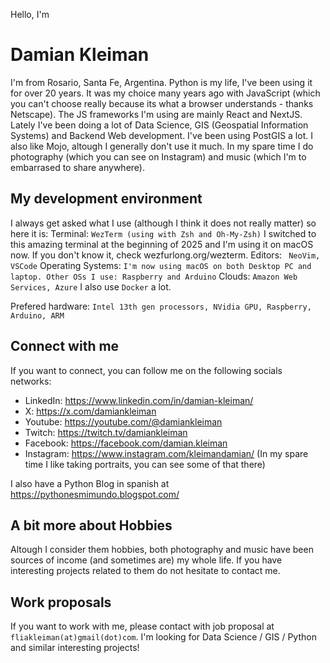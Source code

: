 Hello, I'm 
# Damian Kleiman

I'm from Rosario, Santa Fe, Argentina. 
Python is my life, I've been using it for over 20 years. It was my choice many years ago with JavaScript (which you can't choose really because its what a browser understands - thanks Netscape). The JS frameworks I'm using are mainly React and  NextJS.
Lately I've been doing a lot of Data Science, GIS (Geospatial Information Systems) and Backend Web development. I've been using PostGIS a lot. I also like Mojo, altough I generally don't use it much.
In my spare time I do photography (which you can see on Instagram) and music (which I'm to embarrased to share anywhere).

## My development environment

I always get asked what I use (although I think it does not really matter) so here it is:
Terminal:
`
WezTerm (using with Zsh and Oh-My-Zsh)
`
I switched to this amazing terminal at the beginning of 2025 and I'm using it on macOS now. If you don't know it, check wezfurlong.org/wezterm.
Editors:
` 
NeoVim, VSCode
`
Operating Systems:
`
I'm now using macOS on both Desktop PC and laptop. Other OSs I use: Raspberry and Arduino
`
Clouds:
`
Amazon Web Services, Azure
`
I also use `Docker` a lot.

Prefered hardware:
`
Intel 13th gen processors, NVidia GPU, Raspberry, Arduino, ARM
`


## Connect with me
If you want to connect, you can follow me on the following socials networks:
- LinkedIn: https://www.linkedin.com/in/damian-kleiman/
- X: https://x.com/damiankleiman
- Youtube: https://youtube.com/@damiankleiman
- Twitch: https://twitch.tv/damiankleiman
- Facebook: https://facebook.com/damian.kleiman
- Instagram: https://www.instagram.com/kleimandamian/
  (In my spare time I like taking portraits, you can see some of that there)

I also have a Python Blog in spanish at https://pythonesmimundo.blogspot.com/

## A bit more about Hobbies
Altough I consider them hobbies, both photography and music have been sources of income (and sometimes are) my whole life. If you have interesting projects related to them do not hesitate to contact me.

## Work proposals
If you want to work with me, please contact with job proposal at `fliakleiman(at)gmail(dot)com`. I'm looking for Data Science / GIS / Python and similar interesting projects! 
